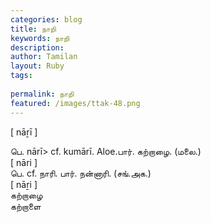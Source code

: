 ```yaml
---
categories: blog
title: நாறி
keywords: நாறி
description: 
author: Tamilan
layout: Ruby
tags: 
 
permalink: நாறி
featured: /images/ttak-48.png
---
```

  
[ nāṟī ]  
  
பெ. nārī> cf. kumārī. Aloe.பார். கற்றாழை. (மலை.)  
[ nāri ]  
பெ. cf. நாரி. பார். நன்னாரி. (சங்.அக.)  
[ nāṟi ]  
கற்றாழை  
கற்றாளை